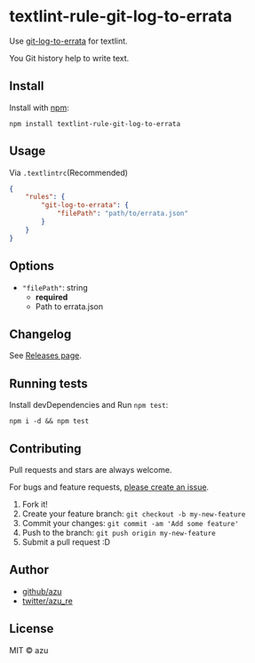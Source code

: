 # textlint-rule-git-log-to-errata

Use [git-log-to-errata](https://github.com/azu/git-log-to-errata "git-log-to-errata") for textlint.

You Git history help to write text.

## Install

Install with [npm](https://www.npmjs.com/):

    npm install textlint-rule-git-log-to-errata

## Usage

Via `.textlintrc`(Recommended)

```json
{
    "rules": {
        "git-log-to-errata": {
            "filePath": "path/to/errata.json"
        }
    }
}
```

## Options

- `"filePath"`: string
    - **required**
    - Path to errata.json

## Changelog

See [Releases page](https://github.com/azu/textlint-rule-git-log-to-errata/releases).

## Running tests

Install devDependencies and Run `npm test`:

    npm i -d && npm test

## Contributing

Pull requests and stars are always welcome.

For bugs and feature requests, [please create an issue](https://github.com/azu/textlint-rule-git-log-to-errata/issues).

1. Fork it!
2. Create your feature branch: `git checkout -b my-new-feature`
3. Commit your changes: `git commit -am 'Add some feature'`
4. Push to the branch: `git push origin my-new-feature`
5. Submit a pull request :D

## Author

- [github/azu](https://github.com/azu)
- [twitter/azu_re](https://twitter.com/azu_re)

## License

MIT © azu
